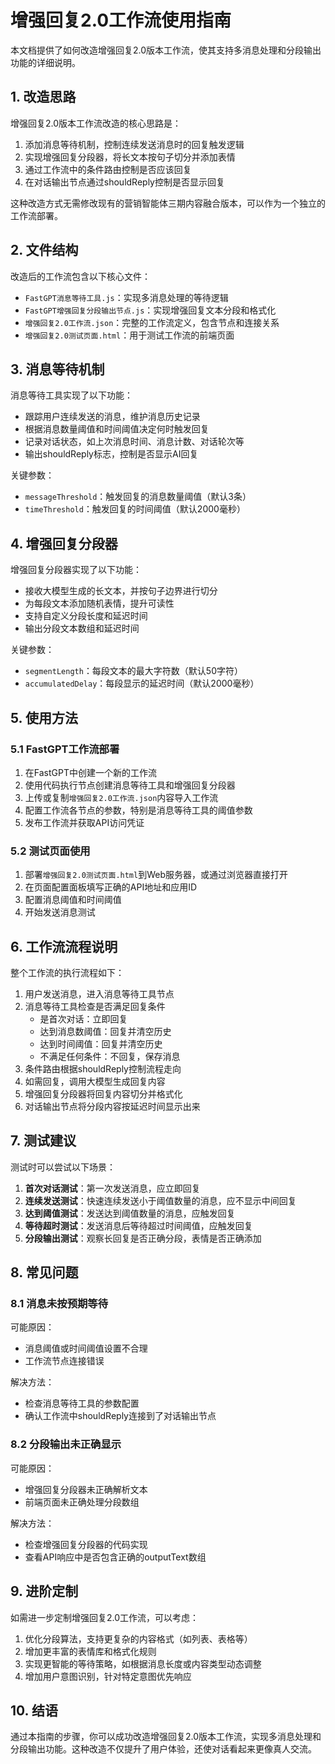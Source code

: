 # 增强回复2.0工作流使用指南

本文档提供了如何改造增强回复2.0版本工作流，使其支持多消息处理和分段输出功能的详细说明。

## 1. 改造思路

增强回复2.0版本工作流改造的核心思路是：

1. 添加消息等待机制，控制连续发送消息时的回复触发逻辑
2. 实现增强回复分段器，将长文本按句子切分并添加表情
3. 通过工作流中的条件路由控制是否应该回复
4. 在对话输出节点通过shouldReply控制是否显示回复

这种改造方式无需修改现有的营销智能体三期内容融合版本，可以作为一个独立的工作流部署。

## 2. 文件结构

改造后的工作流包含以下核心文件：

- `FastGPT消息等待工具.js`：实现多消息处理的等待逻辑
- `FastGPT增强回复分段输出节点.js`：实现增强回复文本分段和格式化
- `增强回复2.0工作流.json`：完整的工作流定义，包含节点和连接关系
- `增强回复2.0测试页面.html`：用于测试工作流的前端页面

## 3. 消息等待机制

消息等待工具实现了以下功能：

- 跟踪用户连续发送的消息，维护消息历史记录
- 根据消息数量阈值和时间阈值决定何时触发回复
- 记录对话状态，如上次消息时间、消息计数、对话轮次等
- 输出shouldReply标志，控制是否显示AI回复

关键参数：

- `messageThreshold`：触发回复的消息数量阈值（默认3条）
- `timeThreshold`：触发回复的时间阈值（默认2000毫秒）

## 4. 增强回复分段器

增强回复分段器实现了以下功能：

- 接收大模型生成的长文本，并按句子边界进行切分
- 为每段文本添加随机表情，提升可读性
- 支持自定义分段长度和延迟时间
- 输出分段文本数组和延迟时间

关键参数：

- `segmentLength`：每段文本的最大字符数（默认50字符）
- `accumulatedDelay`：每段显示的延迟时间（默认2000毫秒）

## 5. 使用方法

### 5.1 FastGPT工作流部署

1. 在FastGPT中创建一个新的工作流
2. 使用代码执行节点创建消息等待工具和增强回复分段器
3. 上传或复制`增强回复2.0工作流.json`内容导入工作流
4. 配置工作流各节点的参数，特别是消息等待工具的阈值参数
5. 发布工作流并获取API访问凭证

### 5.2 测试页面使用

1. 部署`增强回复2.0测试页面.html`到Web服务器，或通过浏览器直接打开
2. 在页面配置面板填写正确的API地址和应用ID
3. 配置消息阈值和时间阈值
4. 开始发送消息测试

## 6. 工作流流程说明

整个工作流的执行流程如下：

1. 用户发送消息，进入消息等待工具节点
2. 消息等待工具检查是否满足回复条件
   - 是首次对话：立即回复
   - 达到消息数阈值：回复并清空历史
   - 达到时间阈值：回复并清空历史
   - 不满足任何条件：不回复，保存消息
3. 条件路由根据shouldReply控制流程走向
4. 如需回复，调用大模型生成回复内容
5. 增强回复分段器将回复内容切分并格式化
6. 对话输出节点将分段内容按延迟时间显示出来

## 7. 测试建议

测试时可以尝试以下场景：

1. **首次对话测试**：第一次发送消息，应立即回复
2. **连续发送测试**：快速连续发送小于阈值数量的消息，应不显示中间回复
3. **达到阈值测试**：发送达到阈值数量的消息，应触发回复
4. **等待超时测试**：发送消息后等待超过时间阈值，应触发回复
5. **分段输出测试**：观察长回复是否正确分段，表情是否正确添加

## 8. 常见问题

### 8.1 消息未按预期等待

可能原因：
- 消息阈值或时间阈值设置不合理
- 工作流节点连接错误

解决方法：
- 检查消息等待工具的参数配置
- 确认工作流中shouldReply连接到了对话输出节点

### 8.2 分段输出未正确显示

可能原因：
- 增强回复分段器未正确解析文本
- 前端页面未正确处理分段数组

解决方法：
- 检查增强回复分段器的代码实现
- 查看API响应中是否包含正确的outputText数组

## 9. 进阶定制

如需进一步定制增强回复2.0工作流，可以考虑：

1. 优化分段算法，支持更复杂的内容格式（如列表、表格等）
2. 增加更丰富的表情库和格式化规则
3. 实现更智能的等待策略，如根据消息长度或内容类型动态调整
4. 增加用户意图识别，针对特定意图优先响应

## 10. 结语

通过本指南的步骤，你可以成功改造增强回复2.0版本工作流，实现多消息处理和分段输出功能。这种改造不仅提升了用户体验，还使对话看起来更像真人交流。 